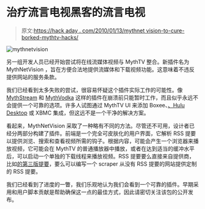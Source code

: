 # 治疗流言电视黑客的流言电视

> 原文:[https://hack aday . com/2010/01/13/mythnet vision-to-cure-borked-mythtv-hacks/](https://hackaday.com/2010/01/13/mythnetvision-to-cure-borked-mythtv-hacks/)

![](../Images/54bacd4630454d121e17b5e236a2bf36.png "mythnetvision")

另一组开发人员已经开始尝试将在线流媒体视频与 MythTV 整合。新插件名为 MythNetVision ，旨在方便合法地提供流媒体和下载视频功能。这意味着不违反提供网站的服务条款。

我们已经看到太多失败的尝试，很容易怀疑这个插件实际工作的可能性。像 [MythStream](http://home.kabelfoon.nl/~moongies/streamtuned.html) 和 [MythVodka](http://www.mythtv.org/wiki/MythVodka) 这样的插件在崩溃前只能暂时工作，而且似乎永远不会提供一个可靠的选项。许多人试图通过 MythTV UI 来添加 Boxee、[、Hulu Desktop](http://www.mythtv.org/wiki/Hulu_Desktop_Integration) 或 XBMC 集成，但这远不是一个干净的解决方案。

看起来，MythNetVision 采取了一种略有不同的方法。尽管还不可用，设计者已经分两部分构建了插件。前端是一个完全可皮肤化的用户界面，它解析 RSS 提要以提供浏览、搜索和查看视频所需的钩子。根据内容，可能会产生一个浏览器来播放视频，它可能会在 MythTV 的普通播放器中播放，或者在达到适当的缓冲水平后，可以启动一个单独的下载线程来播放视频。RSS 提要要么直接来自提供商，比如[的第三版提要](http://revision3.com/bestof/feed/Xvid-Small)，要么可以编写一个 scraper 从没有 RSS 提要的网站提供定制的 RSS 提要。

我们已经看到了进度的一瞥，我们乐观地认为我们会看到一个可靠的插件。早期采用和用户脚本贡献是帮助确保这一点的最佳方式，因此请密切关注该包的公开发布。